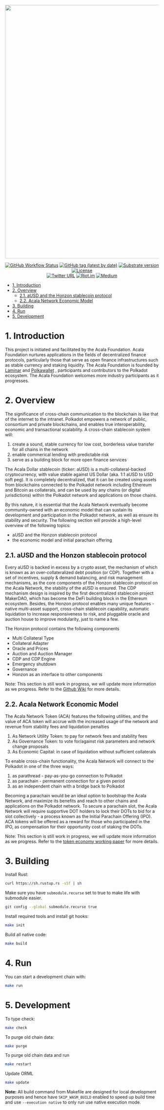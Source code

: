 <p align="center">
  <img src="https://acala.subdao.com/logo/acala-logo-long.svg" width="830">
</p>

<div align="center">

[![GitHub Workflow Status](https://img.shields.io/github/workflow/status/AcalaNetwork/Acala/Test?label=Actions&logo=github)](https://github.com/AcalaNetwork/Acala/actions?query=workflow%3ATest)
[![GitHub tag (latest by date)](https://img.shields.io/github/v/tag/AcalaNetwork/Acala)](https://github.com/AcalaNetwork/Acala/tags)
[![Substrate version](https://img.shields.io/badge/Substrate-2.0.0-brightgreen?logo=Parity%20Substrate)](https://substrate.dev/)
[![License](https://img.shields.io/github/license/AcalaNetwork/Acala)](https://github.com/AcalaNetwork/Acala/blob/master/LICENSE)
 <br />
[![Twitter URL](https://img.shields.io/twitter/url?style=social&url=https%3A%2F%2Ftwitter.com%2FAcalaNetwork)](https://twitter.com/AcalaNetwork)
[![Riot.im](https://img.shields.io/badge/Riot.im-Welcome-blue?logo=riot)](https://riot.im/app/#/room/#acala:matrix.org)
[![Medium](https://img.shields.io/badge/Medium-AcalaNetwork-brightgreen?logo=medium)](https://medium.com/acalanetwork)

</div>

<!-- TOC -->

- [1. Introduction](#1-introduction)
- [2. Overview](#2-overview)
  - [2.1. aUSD and the Honzon stablecoin protocol](#21-ausd-and-the-honzon-stablecoin-protocol)
  - [2.2. Acala Network Economic Model](#22-acala-network-economic-model)
- [3. Building](#3-building)
- [4. Run](#4-run)
- [5. Development](#5-development)

<!-- /TOC -->

# 1. Introduction
This project is initiated and facilitated by the Acala Foundation. Acala Foundation nurtures applications in the fields of decentralized finance protocols, particularly those that serve as open finance infrastructures such as stable currency and staking liquidity. The Acala Foundation is founded by [Laminar](https://laminar.one/) and [Polkawallet](https://polkawallet.io/) , participants and contributors to the Polkadot ecosystem. The Acala Foundation welcomes more industry participants as it progresses.

# 2. Overview
The significance of cross-chain communication to the blockchain is like that of the internet to the intranet. Polkadot empowers a network of public, consortium and private blockchains, and enables true interoperability, economic and transactional scalability. A cross-chain stablecoin system will:
1. create a sound, stable currency for low cost, borderless value transfer for all chains in the network
2. enable commerical lending with predictable risk
3. serve as a building block for more open finance services

The Acala Dollar stablecoin (ticker: aUSD) is a multi-collateral-backed cryptocurrency, with value stable against US Dollar (aka. 1:1 aUSD to USD soft peg). It is completely decentralized, that it can be created using assets from blockchains connected to the Polkadot network including Ethereum and Bitcoin as collaterals, and can be used by any chains (or digital jurisdictions) within the Polkadot network and applications on those chains.

By this nature, it is essential that the Acala Network eventually become community-owned with an economic model that can sustain its development and participation in the Polkadot network, as well as ensure its stability and security. The following section will provide a high-level overview of the following topics:
- aUSD and the Honzon stablecoin protocol
- the economic model and initial parachain offering

## 2.1. aUSD and the Honzon stablecoin protocol
Every aUSD is backed in excess by a crypto asset, the mechanism of which is known as an over-collateralized debt position (or CDP). Together with a set of incentives, supply & demand balancing, and risk management mechanisms, as the core components of the Honzon stablecoin protocol on the Acala Network, the stability of the aUSD is ensured. The CDP mechanism design is inspired by the first decentralized stablecoin project MakerDAO, which has become the DeFi building block in the Ethereum ecosystem. Besides, the Honzon protocol enables many unique features - native multi-asset support, cross-chain stablecoin capability, automatic liquidation to increase responsiveness to risk, and pluggable oracle and auction house to improve modularity, just to name a few.

The Honzon protocol contains the following components
- Multi Collateral Type
- Collateral Adapter
- Oracle and Prices
- Auction and Auction Manager
- CDP and CDP Engine
- Emergency shutdown
- Governance
- Honzon as an interface to other components

Note: This section is still work in progress, we will update more information as we progress. Refer to the [Github Wiki](https://github.com/AcalaNetwork/Acala/wiki) for more details.

## 2.2. Acala Network Economic Model
The Acala Network Token (ACA) features the following utilities, and the value of ACA token will accrue with the increased usage of the network and revenue from stability fees and liquidation penalties
1. As Network Utility Token: to pay for network fees and stability fees
2. As Governance Token: to vote for/against risk parameters and network change proposals
3. As Economic Capital: in case of liquidation without sufficient collaterals

To enable cross-chain functionality, the Acala Network will connect to the Polkadot in one of the three ways: 
1. as parathread - pay-as-you-go connection to Polkadot
2. as parachain - permanent connection for a given period
3. as an independent chain with a bridge back to Polkadot

Becoming a parachain would be an ideal option to bootstrap the Acala Network, and maximize its benefits and reach to other chains and applications on the Polkadot network. To secure a parachain slot, the Acala Network will require supportive DOT holders to lock their DOTs to bid for a slot collectively - a process known as the Initial Parachain Offering (IPO). ACA tokens will be offered as a reward for those who participated in the IPO, as compensation for their opportunity cost of staking the DOTs.

Note: This section is still work in progress, we will update more information as we progress. Refer to the [token economy working paper](https://github.com/AcalaNetwork/Acala-white-paper) for more details.

# 3. Building

Install Rust:

```bash
curl https://sh.rustup.rs -sSf | sh
```

Make sure you have `submodule.recurse` set to true to make life with submodule easier.

```bash
git config --global submodule.recurse true
```

Install required tools and install git hooks:

```bash
make init
```

Build all native code:

```bash
make build
```

# 4. Run

You can start a development chain with:

```bash
make run
```

# 5. Development

To type check:

```bash
make check
```

To purge old chain data:

```bash
make purge
```

To purge old chain data and run

```bash
make restart
```

Update ORML

```bash
make update
```

__Note:__ All build command from Makefile are designed for local development purposes and hence have `SKIP_WASM_BUILD` enabled to speed up build time and use `--execution native` to only run use native execution mode.

